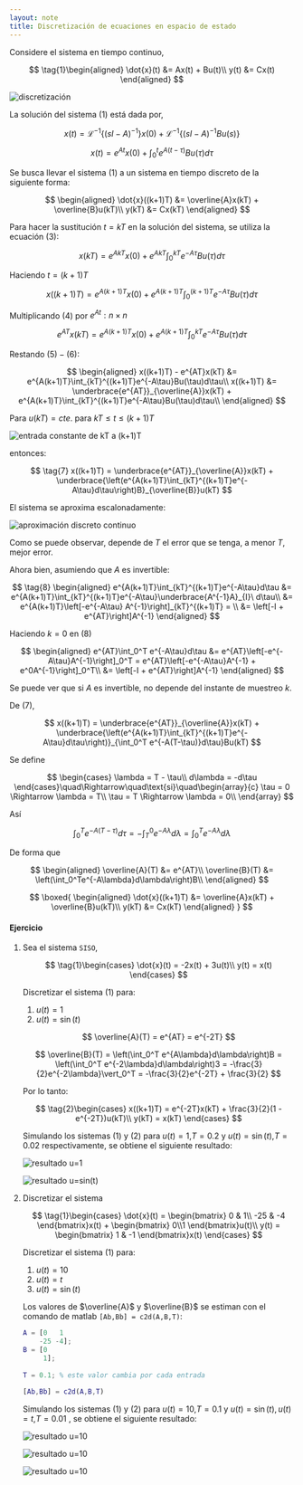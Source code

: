 ```yaml
---
layout: note
title: Discretización de ecuaciones en espacio de estado
---
```


Considere el sistema en tiempo continuo,

$$
\tag{1}\begin{aligned}
    \dot{x}(t) &= Ax(t) + Bu(t)\\
    y(t) &= Cx(t)
\end{aligned}
$$

![discretización](../../img/discretizacionSistemaContinuo.jpg)

La solución del sistema $(1)$ está dada por,

$$
\tag{2}
x(t) = \mathcal{L}^{-1}\left\{(sI-A)^{-1}\right\}x(0) + \mathcal{L}^{-1}\left\{(sI-A)^{-1}Bu(s)\right\}
$$

$$
\tag{3}
x(t) = e^{At}x(0) + \int_0^t e^{A(t-\tau)}Bu(\tau)d\tau
$$

Se busca llevar el sistema $(1)$ a un sistema en tiempo discreto de la siguiente forma:

$$
\begin{aligned}
    \dot{x}((k+1)T) &= \overline{A}x(kT) + \overline{B}u(kT)\\
    y(kT) &= Cx(kT)
\end{aligned}
$$

Para hacer la sustitución $t = kT$ en la solución del sistema, se utiliza la ecuación $(3)$:

$$
\tag{4}
x(kT) = e^{AkT}x(0) + e^{AkT}\int_0^{kT} e^{-A\tau}Bu(\tau)d\tau
$$

Haciendo $t = (k+1)T$

$$
\tag{5}
x((k+1)T) = e^{A(k+1)T}x(0) + e^{A(k+1)T}\int_0^{(k+1)T} e^{-A\tau}Bu(\tau)d\tau
$$

Multiplicando $(4)$ por $e^{At}:n\times n$

$$
\tag{6}
e^{AT} x(kT) = e^{A(k+1)T}x(0) + e^{A(k+1)T}\int_0^{kT} e^{-A\tau}Bu(\tau)d\tau
$$

Restando $(5) - (6)$:

$$
\begin{aligned}
    x((k+1)T) - e^{AT}x(kT) &= e^{A(k+1)T}\int_{kT}^{(k+1)T}e^{-A\tau}Bu(\tau)d\tau\\
    x((k+1)T) &= \underbrace{e^{AT}}_{\overline{A}}x(kT) + e^{A(k+1)T}\int_{kT}^{(k+1)T}e^{-A\tau}Bu(\tau)d\tau\\
\end{aligned}
$$

Para $u(kT) = cte.$ para $kT \leq t \leq (k+1)T$

![entrada constante de kT a (k+1)T](../../img/entradaCtekTk1T.jpg)

entonces:

$$
\tag{7}
    x((k+1)T) = \underbrace{e^{AT}}_{\overline{A}}x(kT) + \underbrace{\left(e^{A(k+1)T}\int_{kT}^{(k+1)T}e^{-A\tau}d\tau\right)B}_{\overline{B}}u(kT)
$$

El sistema se aproxima escalonadamente:

![aproximación discreto continuo](../../img/aproximacionDiscretoContinuo.jpg)

Como se puede observar, depende de $T$ el error que se tenga, a menor $T$, mejor error.

Ahora bien, asumiendo que $A$ es invertible:

$$
\tag{8}
\begin{aligned}
    e^{A(k+1)T}\int_{kT}^{(k+1)T}e^{-A\tau}d\tau &= e^{A(k+1)T}\int_{kT}^{(k+1)T}e^{-A\tau}\underbrace{A^{-1}A}_{I}\ d\tau\\
    &= e^{A(k+1)T}\left[-e^{-A\tau} A^{-1}\right]_{kT}^{(k+1)T} = \\
    &= \left[-I + e^{AT}\right]A^{-1}
\end{aligned}
$$

Haciendo $k = 0$ en $(8)$

$$
\begin{aligned}
    e^{AT}\int_0^T e^{-A\tau}d\tau &= e^{AT}\left[-e^{-A\tau}A^{-1}\right]_0^T = e^{AT}\left[-e^{-A\tau}A^{-1} + e^0A^{-1}\right]_0^T\\
    &= \left[-I + e^{AT}\right]A^{-1}
\end{aligned}
$$

Se puede ver que si $A$ es invertible, no depende del instante de muestreo $k$.

De $(7)$,

$$
    x((k+1)T) = \underbrace{e^{AT}}_{\overline{A}}x(kT) + \underbrace{\left(e^{A(k+1)T}\int_{kT}^{(k+1)T}e^{-A\tau}d\tau\right)}_{\int_0^T e^{-A(T-\tau)}d\tau}Bu(kT)
$$

Se define

$$
\begin{cases}
    \lambda = T - \tau\\
    d\lambda = -d\tau
\end{cases}\quad\Rightarrow\quad\text{si}\quad\begin{array}{c}
    \tau = 0 \Rightarrow \lambda = T\\
    \tau = T \Rightarrow \lambda = 0\\
\end{array}
$$

Así

$$
\int_0^T e^{-A(T-\tau)}d\tau = -\int_T^0e^{-A\lambda}d\lambda = \int_0^Te^{-A\lambda}d\lambda
$$

De forma que

$$
\begin{aligned}
    \overline{A}(T) &= e^{AT}\\
    \overline{B}(T) &= \left(\int_0^Te^{-A\lambda}d\lambda\right)B\\
\end{aligned}
$$

$$
\boxed{
\begin{aligned}
    \dot{x}((k+1)T) &= \overline{A}x(kT) + \overline{B}u(kT)\\
    y(kT) &= Cx(kT)
\end{aligned}
}
$$

#### Ejercicio
1. Sea el sistema `SISO`,

    $$
    \tag{1}\begin{cases}
        \dot{x}(t) = -2x(t) + 3u(t)\\
        y(t) = x(t)
    \end{cases}
    $$

    Discretizar el sistema $(1)$ para:

    1. $u(t) = 1$
    2. $u(t) = \sin(t)$

    $$
    \overline{A}(T) = e^{AT} = e^{-2T}
    $$

    $$
    \overline{B}(T) = \left(\int_0^T e^{A\lambda}d\lambda\right)B = \left(\int_0^T e^{-2\lambda}d\lambda\right)3 = -\frac{3}{2}e^{-2\lambda}\vert_0^T = -\frac{3}{2}e^{-2T} + \frac{3}{2}
    $$

    Por lo tanto:

    $$
    \tag{2}\begin{cases}
        x((k+1)T) = e^{-2T}x(kT) + \frac{3}{2}(1 - e^{-2T})u(kT)\\
        y(kT) = x(kT)
    \end{cases}
    $$

    Simulando los sistemas $(1)$ y $(2)$ para $u(t) = 1$,$T=0.2$ y $u(t) = \sin(t)$,$T = 0.02$ respectivamente, se obtiene el siguiente resultado:

    ![resultado u=1](../../img/resultadoDiscretizacion1_1.jpg)

    ![resultado u=sin(t)](../../img/resultadoDiscretizacion1.jpg)
    

2. Discretizar el sistema

    $$
    \tag{1}\begin{cases}
        \dot{x}(t) = \begin{bmatrix}
            0 & 1\\
            -25 & -4
        \end{bmatrix}x(t) + \begin{bmatrix}
            0\\1
        \end{bmatrix}u(t)\\
        y(t) = \begin{bmatrix}
            1 & -1
        \end{bmatrix}x(t)
    \end{cases}
    $$

    Discretizar el sistema $(1)$ para:

    1. $u(t) = 10$
    2. $u(t) = t$
    3. $u(t) = \sin(t)$

    Los valores de $\overline{A}$ y $\overline{B}$ se estiman con el comando de matlab `[Ab,Bb] = c2d(A,B,T)`:

    ```matlab
    A = [0   1
        -25 -4];
    B = [0
         1];
         
    T = 0.1; % este valor cambia por cada entrada
         
    [Ab,Bb] = c2d(A,B,T)
    ```

    Simulando los sistemas $(1)$ y $(2)$ para $u(t) = 10$,$T=0.1$ y $u(t) =\sin(t),u(t) = t$,$T = 0.01$ , se obtiene el siguiente resultado:

    ![resultado u=10](../../img/resultadoDiscretizacion2_1.jpg)

    ![resultado u=10](../../img/resultadoDiscretizacion2_2.jpg)
    
    ![resultado u=10](../../img/resultadoDiscretizacion2_3.jpg)
    
